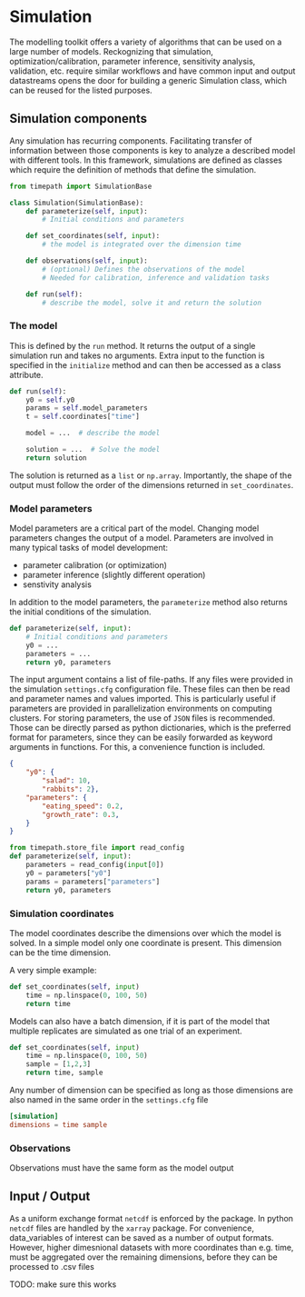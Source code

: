 # Simulation

The modelling toolkit offers a variety of algorithms that can be used on a large number of models. Reckognizing that simulation, optimization/calibration, parameter inference, sensitivity analysis, validation, etc. require similar workflows and have common input and output datastreams opens the door for building a generic Simulation class, which can be reused for the listed purposes.

## Simulation components

Any simulation has recurring components. Facilitating transfer of information
between those components is key to analyze a described model with different 
tools. In this framework, simulations are defined as classes which require
the definition of methods that define the simulation.

```python
from timepath import SimulationBase

class Simulation(SimulationBase):
    def parameterize(self, input):
        # Initial conditions and parameters

    def set_coordinates(self, input):
        # the model is integrated over the dimension time

    def observations(self, input):
        # (optional) Defines the observations of the model
        # Needed for calibration, inference and validation tasks

    def run(self):
        # describe the model, solve it and return the solution

```


### The model

This is defined by the `run` method. It returns the output of a single simulation
run and takes no arguments. Extra input to the function is specified in the
`initialize` method and can then be accessed as a class attribute.

```python
def run(self):
    y0 = self.y0
    params = self.model_parameters
    t = self.coordinates["time"]

    model = ...  # describe the model

    solution = ...  # Solve the model
    return solution
```

The solution is returned as a `list` or `np.array`. Importantly, the shape of
the output must follow the order of the dimensions returned in `set_coordinates`.

### Model parameters

Model parameters are a critical part of the model. Changing model parameters
changes the output of a model. Parameters are involved in many typical tasks
of model development:

- parameter calibration (or optimization)
- parameter inference (slightly different operation)
- senstivity analysis

In addition to the model parameters, the `parameterize` method also returns 
the initial conditions of the simulation. 

```python
def parameterize(self, input):
    # Initial conditions and parameters
    y0 = ...
    parameters = ...
    return y0, parameters
```

The input argument contains a list of file-paths. If any files were provided
in the simulation `settings.cfg` configuration file. These files can then be 
read and parameter names and values imported. This is particularly useful if
parameters are provided in parallelization environments on computing clusters.
For storing parameters, the use of `JSON` files is recommended. Those can be
directly parsed as python dictionaries, which is the preferred format for 
parameters, since they can be easily forwarded as keyword arguments in 
functions. For this, a convenience function is included.

```json
{
    "y0": {
        "salad": 10, 
        "rabbits": 2},
    "parameters": {
        "eating_speed": 0.2,
        "growth_rate": 0.3,
    }
}
```

```python
from timepath.store_file import read_config
def parameterize(self, input):
    parameters = read_config(input[0])
    y0 = parameters["y0"]
    params = parameters["parameters"]
    return y0, parameters
```


### Simulation coordinates

The model coordinates describe the dimensions over which the model is solved.
In a simple model only one coordinate is present. This dimension can be the
time dimension.

A very simple example:

```python
def set_coordinates(self, input)
    time = np.linspace(0, 100, 50)
    return time
```

Models can also have a batch dimension, if it is part of the model that multiple
replicates are simulated as one trial of an experiment.

```python
def set_coordinates(self, input)
    time = np.linspace(0, 100, 50)
    sample = [1,2,3]
    return time, sample
```

Any number of dimension can be specified as long as those dimensions are also
named in the same order in the `settings.cfg` file

```conf
[simulation]
dimensions = time sample
```
### Observations

Observations must have the same form as the model output

## Input / Output 

As a uniform exchange format `netcdf` is enforced by the package. In python `netcdf` files are handled by the `xarray` package. For convenience, data_variables of interest can be saved as a number of output formats. However, higher dimesnional datasets with more coordinates than e.g. time, must be aggregated over the remaining dimensions, before they can be processed to .csv files

TODO: make sure this works